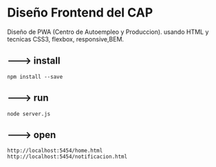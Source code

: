 # Diseño Frontend del CAP

Diseño de PWA (Centro de Autoempleo y Produccion). usando HTML y tecnicas CSS3, flexbox, responsive,BEM.

## ---> install

```
npm install --save
```
## ---> run
```
node server.js
```
## ---> open

```
http://localhost:5454/home.html
http://localhost:5454/notificacion.html
```
